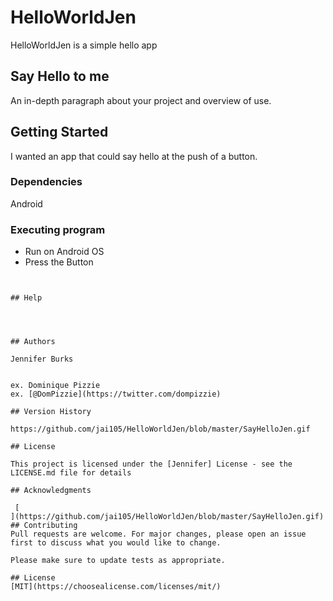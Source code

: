 # HelloWorldJen

HelloWorldJen is a simple hello app

## Say Hello to me

An in-depth paragraph about your project and overview of use.

## Getting Started
I wanted an app that could say hello at the push of a button.
### Dependencies

Android
### Executing program

* Run on Android OS
* Press the Button
```
 

## Help

 
 

## Authors

Jennifer Burks
 

ex. Dominique Pizzie  
ex. [@DomPizzie](https://twitter.com/dompizzie)

## Version History

https://github.com/jai105/HelloWorldJen/blob/master/SayHelloJen.gif

## License

This project is licensed under the [Jennifer] License - see the LICENSE.md file for details

## Acknowledgments

 [
](https://github.com/jai105/HelloWorldJen/blob/master/SayHelloJen.gif)
## Contributing
Pull requests are welcome. For major changes, please open an issue first to discuss what you would like to change.

Please make sure to update tests as appropriate.

## License
[MIT](https://choosealicense.com/licenses/mit/)
